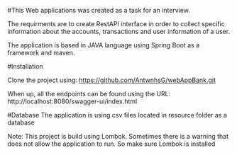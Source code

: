 #This Web applications was created as a task for an interview.

The requirments are to create RestAPI interface in order to collect specific information about the accounts, transactions and user information of a user.

The application is based in JAVA language using Spring Boot as a framework and maven.

#Installation

Clone the project using: https://github.com/AntwnhsG/webAppBank.git

When up, all the endpoints can be found using the URL: http://localhost:8080/swagger-ui/index.html

#Database
The application is using csv files located in resource folder as a database

Note: This project is build using Lombok. Sometimes there is a warning that does not allow the application to run. So make sure Lombok is installed



